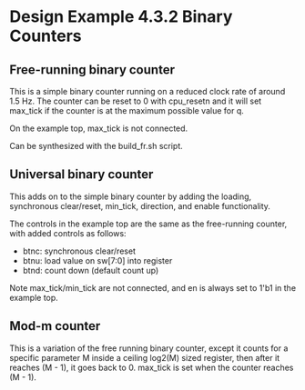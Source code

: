 # Design Example 4.3.2 Binary Counters

## Free-running binary counter

This is a simple binary counter running on a reduced clock rate of around 1.5 Hz. The counter can be reset to 0 with cpu_resetn and it will set max_tick if the counter is at the maximum possible value for q.

On the example top, max_tick is not connected.

Can be synthesized with the build_fr.sh script.

## Universal binary counter

This adds on to the simple binary counter by adding the loading, synchronous clear/reset, min_tick, direction, and enable functionality.

The controls in the example top are the same as the free-running counter, with added controls as follows:
- btnc: synchronous clear/reset
- btnu: load value on sw[7:0] into register
- btnd: count down (default count up)

Note max_tick/min_tick are not connected, and en is always set to 1'b1 in the example top.

## Mod-m counter

This is a variation of the free running binary counter, except it counts for a specific parameter M inside a ceiling log2(M) sized register, then after it reaches (M - 1), it goes back to 0. max_tick is set when the counter reaches (M - 1).
